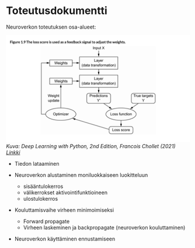 # Toteutusdokumentti

Neuroverkon toteutuksen osa-alueet:

![Neuroverkon toiminta](neuroverkon_toiminta.png)
_Kuva: Deep Learning with Python, 2nd Edition, Francois Chollet (2021) [Linkki](https://livebook.manning.com/book/deep-learning-with-python-second-edition)_

- Tiedon lataaminen
- Neuroverkon alustaminen moniluokkaiseen luokitteluun

  - sisääntulokerros
  - välikerrokset aktivointifunktioineen
  - ulostulokerros

- Kouluttamisvaihe virheen minimoimiseksi

  - Forward propagate
  - Virheen laskeminen ja backpropagate (neuroverkon kouluttaminen)

- Neuroverkon käyttäminen ennustamiseen
